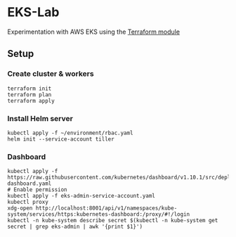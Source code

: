 # EKS-Lab

Experimentation with AWS EKS using the [Terraform module](https://registry.terraform.io/modules/terraform-aws-modules/eks/aws/2.0.0)


## Setup

### Create cluster & workers

```
terraform init
terraform plan
terraform apply
```

### Install Helm server

```
kubectl apply -f ~/environment/rbac.yaml
helm init --service-account tiller
```

### Dashboard

```
kubectl apply -f https://raw.githubusercontent.com/kubernetes/dashboard/v1.10.1/src/deploy/recommended/kubernetes-dashboard.yaml
# Enable permission
kubectl apply -f eks-admin-service-account.yaml
kubectl proxy
xdg-open http://localhost:8001/api/v1/namespaces/kube-system/services/https:kubernetes-dashboard:/proxy/#!/login
kubectl -n kube-system describe secret $(kubectl -n kube-system get secret | grep eks-admin | awk '{print $1}')
```
